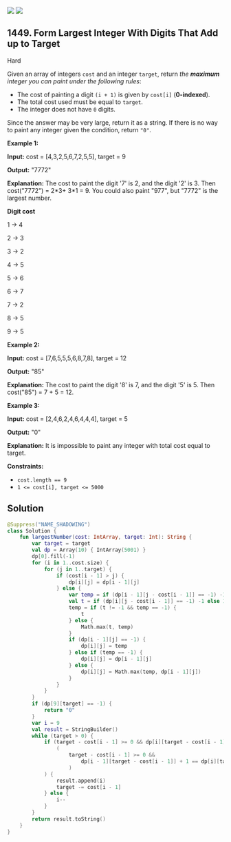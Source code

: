 [![](https://img.shields.io/github/stars/javadev/LeetCode-in-Kotlin?label=Stars&style=flat-square)](https://github.com/javadev/LeetCode-in-Kotlin)
[![](https://img.shields.io/github/forks/javadev/LeetCode-in-Kotlin?label=Fork%20me%20on%20GitHub%20&style=flat-square)](https://github.com/javadev/LeetCode-in-Kotlin/fork)

## 1449\. Form Largest Integer With Digits That Add up to Target

Hard

Given an array of integers `cost` and an integer `target`, return _the **maximum** integer you can paint under the following rules_:

*   The cost of painting a digit `(i + 1)` is given by `cost[i]` (**0-indexed**).
*   The total cost used must be equal to `target`.
*   The integer does not have `0` digits.

Since the answer may be very large, return it as a string. If there is no way to paint any integer given the condition, return `"0"`.

**Example 1:**

**Input:** cost = [4,3,2,5,6,7,2,5,5], target = 9

**Output:** "7772"

**Explanation:** The cost to paint the digit '7' is 2, and the digit '2' is 3. Then cost("7772") = 2\*3+ 3\*1 = 9. You could also paint "977", but "7772" is the largest number.

**Digit cost** 
  
1 -> 4 
    
2 -> 3 
    
3 -> 2 

4 -> 5 

5 -> 6 

6 -> 7 

7 -> 2 

8 -> 5 

9 -> 5

**Example 2:**

**Input:** cost = [7,6,5,5,5,6,8,7,8], target = 12

**Output:** "85"

**Explanation:** The cost to paint the digit '8' is 7, and the digit '5' is 5. Then cost("85") = 7 + 5 = 12.

**Example 3:**

**Input:** cost = [2,4,6,2,4,6,4,4,4], target = 5

**Output:** "0"

**Explanation:** It is impossible to paint any integer with total cost equal to target.

**Constraints:**

*   `cost.length == 9`
*   `1 <= cost[i], target <= 5000`

## Solution

```kotlin
@Suppress("NAME_SHADOWING")
class Solution {
    fun largestNumber(cost: IntArray, target: Int): String {
        var target = target
        val dp = Array(10) { IntArray(5001) }
        dp[0].fill(-1)
        for (i in 1..cost.size) {
            for (j in 1..target) {
                if (cost[i - 1] > j) {
                    dp[i][j] = dp[i - 1][j]
                } else {
                    var temp = if (dp[i - 1][j - cost[i - 1]] == -1) -1 else 1 + dp[i - 1][j - cost[i - 1]]
                    val t = if (dp[i][j - cost[i - 1]] == -1) -1 else 1 + dp[i][j - cost[i - 1]]
                    temp = if (t != -1 && temp == -1) {
                        t
                    } else {
                        Math.max(t, temp)
                    }
                    if (dp[i - 1][j] == -1) {
                        dp[i][j] = temp
                    } else if (temp == -1) {
                        dp[i][j] = dp[i - 1][j]
                    } else {
                        dp[i][j] = Math.max(temp, dp[i - 1][j])
                    }
                }
            }
        }
        if (dp[9][target] == -1) {
            return "0"
        }
        var i = 9
        val result = StringBuilder()
        while (target > 0) {
            if (target - cost[i - 1] >= 0 && dp[i][target - cost[i - 1]] + 1 == dp[i][target] ||
                (
                    target - cost[i - 1] >= 0 &&
                        dp[i - 1][target - cost[i - 1]] + 1 == dp[i][target]
                    )
            ) {
                result.append(i)
                target -= cost[i - 1]
            } else {
                i--
            }
        }
        return result.toString()
    }
}
```